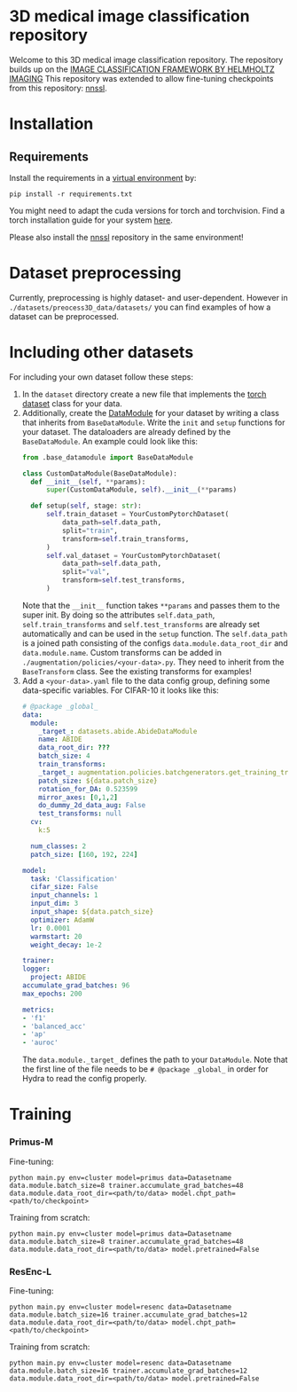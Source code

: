 # 3D medical image classification repository

Welcome to this 3D medical image classification repository. The repository builds up on the [IMAGE CLASSIFICATION FRAMEWORK BY HELMHOLTZ IMAGING](https://github.com/MIC-DKFZ/image_classification)
This repository was extended to allow fine-tuning checkpoints from this repository: [nnssl](https://github.com/MIC-DKFZ/nnssl). 
# Installation
## Requirements
Install the requirements in a [virtual environment](https://conda.io/projects/conda/en/latest/user-guide/tasks/manage-environments.html) by:

```shell
pip install -r requirements.txt
```

You might need to adapt the cuda versions for torch and torchvision.
Find a torch installation guide for your system [here](https://pytorch.org/get-started/locally/).

Please also install the  [nnssl](https://github.com/MIC-DKFZ/nnssl) repository in the same environment!

# Dataset preprocessing
Currently, preprocessing is highly dataset- and user-dependent. 
However in `./datasets/preocess3D_data/datasets/` you can find examples of how a dataset can be preprocessed. 

# Including other datasets

For including your own dataset follow these steps:
1. In the ```dataset``` directory create a new file that implements the [torch dataset](https://pytorch.org/tutorials/beginner/basics/data_tutorial.html#creating-a-custom-dataset-for-your-files) class for your data.
2. Additionally, create the [DataModule](https://lightning.ai/docs/pytorch/stable/data/datamodule.html) for your dataset by writing a class that inherits from `BaseDataModule`. Write the `init` and `setup` functions for your dataset. The dataloaders are already defined by the `BaseDataModule`. An example could look like this:
    ```python
    from .base_datamodule import BaseDataModule

    class CustomDataModule(BaseDataModule):
      def __init__(self, **params):
          super(CustomDataModule, self).__init__(**params)

      def setup(self, stage: str):
          self.train_dataset = YourCustomPytorchDataset(
              data_path=self.data_path,
              split="train",
              transform=self.train_transforms,
          )
          self.val_dataset = YourCustomPytorchDataset(
              data_path=self.data_path,
              split="val",
              transform=self.test_transforms,
          )
    ```
   Note that the `__init__` function takes `**params` and passes them to the super init. By doing so the attributes `self.data_path`, `self.train_transforms` and `self.test_transforms` are already set automatically and can be used in the `setup` function. The `self.data_path` is a joined path consisting of the configs `data.module.data_root_dir` and `data.module.name`.
   Custom transforms can be added in `./augmentation/policies/<your-data>.py`. They need to inherit from the `BaseTransform` class. See the existing transforms for examples! 
3. Add a `<your-data>.yaml` file to the data config group, defining some data-specific variables. For CIFAR-10 it looks like this:
    ```yaml
    # @package _global_
    data:
      module:
        _target_: datasets.abide.AbideDataModule
        name: ABIDE
        data_root_dir: ???
        batch_size: 4
        train_transforms:
        _target_: augmentation.policies.batchgenerators.get_training_transforms
        patch_size: ${data.patch_size}
        rotation_for_DA: 0.523599
        mirror_axes: [0,1,2]
        do_dummy_2d_data_aug: False
        test_transforms: null
      cv:
        k:5

      num_classes: 2
      patch_size: [160, 192, 224]

    model:
      task: 'Classification'
      cifar_size: False
      input_channels: 1
      input_dim: 3
      input_shape: ${data.patch_size}
      optimizer: AdamW
      lr: 0.0001
      warmstart: 20
      weight_decay: 1e-2
   
   trainer:
    logger:
      project: ABIDE
    accumulate_grad_batches: 96
    max_epochs: 200
   
   metrics:
    - 'f1'
    - 'balanced_acc'
    - 'ap'
    - 'auroc'
    ```
   The `data.module._target_` defines the path to your `DataModule`. Note that the first line of the file needs to be `# @package _global_` in order for Hydra to read the config properly.


# Training 
### Primus-M
Fine-tuning:

`python main.py env=cluster model=primus data=Datasetname data.module.batch_size=8 trainer.accumulate_grad_batches=48 data.module.data_root_dir=<path/to/data> model.chpt_path=<path/to/checkpoint>`

Training from scratch:

`python main.py env=cluster model=primus data=Datasetname data.module.batch_size=8 trainer.accumulate_grad_batches=48 data.module.data_root_dir=<path/to/data> model.pretrained=False`

### ResEnc-L
Fine-tuning:

`python main.py env=cluster model=resenc data=Datasetname data.module.batch_size=16 trainer.accumulate_grad_batches=12 data.module.data_root_dir=<path/to/data> model.chpt_path=<path/to/checkpoint>`

Training from scratch:

`python main.py env=cluster model=resenc data=Datasetname data.module.batch_size=16 trainer.accumulate_grad_batches=12  data.module.data_root_dir=<path/to/data> model.pretrained=False`






